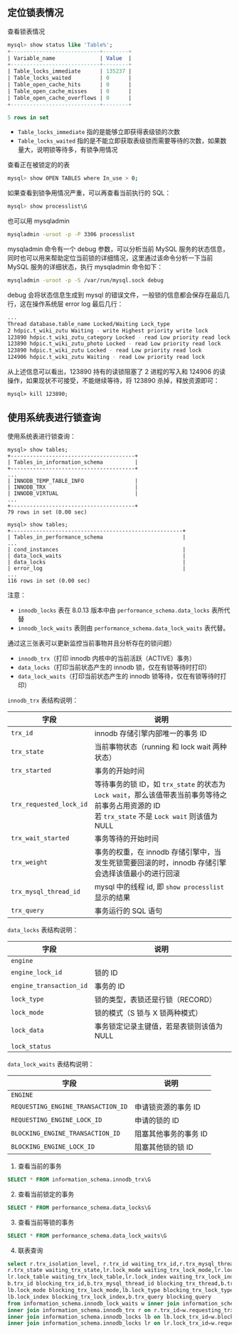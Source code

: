## 定位锁表情况

查看锁表情况

```sql
mysql> show status like 'Table%';
+----------------------------+--------+
| Variable_name              | Value  |
+----------------------------+--------+
| Table_locks_immediate      | 135237 |
| Table_locks_waited         | 0      |
| Table_open_cache_hits      | 0      |
| Table_open_cache_misses    | 0      |
| Table_open_cache_overflows | 0      |
+----------------------------+--------+

5 rows in set
```

- `Table_locks_immediate` 指的是能够立即获得表级锁的次数
- `Table_locks_waited` 指的是不能立即获取表级锁而需要等待的次数，如果数量大，说明锁等待多，有锁争用情况

查看正在被锁定的的表

```bash
mysql> show OPEN TABLES where In_use > 0;
```

如果查看到锁争用情况严重，可以再查看当前执行的 SQL：

```sql
mysql> show processlist\G
```

也可以用 mysqladmin

```bash
mysqladmin -uroot -p -P 3306 processlist
```

mysqladmin 命令有一个 debug 参数，可以分析当前 MySQL 服务的状态信息，同时也可以用来帮助定位当前锁的详细情况，这里通过该命令分析一下当前 MySQL 服务的详细状态，执行 mysqladmin 命令如下：

```bash
mysqladmin -uroot -p -S /var/run/mysql.sock debug
```

debug 会将状态信息生成到 mysql 的错误文件，一般锁的信息都会保存在最后几行，这在操作系统层 error log 最后几行：

```bash
...
Thread database.table_name Locked/Waiting Lock_type
2 hdpic.t_wiki_zutu Waiting - write Highest priority write lock
123890 hdpic.t_wiki_zutu_category Locked - read Low priority read lock
123890 hdpic.t_wiki_zutu_photo Locked - read Low priority read lock
123890 hdpic.t_wiki_zutu Locked - read Low priority read lock
124906 hdpic.t_wiki_zutu Waiting - read Low priority read lock
```

从上述信息可以看出，123890 持有的读锁阻塞了 2 进程的写入和 124906 的读操作，如果现状不可接受，不能继续等待，将 123890 杀掉，释放资源即可：

```mysql
mysql> kill 123890;
```

## 使用系统表进行锁查询

使用系统表进行锁查询：

```mysql
mysql> show tables;
+---------------------------------------+
| Tables_in_information_schema          |
+---------------------------------------+
...
| INNODB_TEMP_TABLE_INFO                |
| INNODB_TRX                            |
| INNODB_VIRTUAL                        |
...
+---------------------------------------+
79 rows in set (0.00 sec)

mysql> show tables;
+------------------------------------------------------+
| Tables_in_performance_schema                         |
...
| cond_instances                                       |
| data_lock_waits                                      |
| data_locks                                           |
| error_log                                            |
...
116 rows in set (0.00 sec)
```

注意：

- `innodb_locks` 表在 8.0.13 版本中由 `performance_schema.data_locks` 表所代替
- `innodb_lock_waits` 表则由 `performance_schema.data_lock_waits` 表代替。

通过这三张表可以更新监控当前事物并且分析存在的锁问题）

- `innodb_trx`（打印 innodb 内核中的当前活跃（ACTIVE）事务）
- `data_locks`（打印当前状态产生的 innodb 锁，仅在有锁等待时打印）
- `data_lock_waits`（打印当前状态产生的 innodb 锁等待，仅在有锁等待时打印）

`innodb_trx` 表结构说明：

| 字段                    | 说明                                                         |
| ----------------------- | ------------------------------------------------------------ |
| `trx_id`                | innodb 存储引擎内部唯一的事务 ID                             |
| `trx_state`             | 当前事物状态（running 和 lock wait 两种状态）                |
| `trx_started`           | 事务的开始时间                                               |
| `trx_requested_lock_id` | 等待事务的锁 ID，如 `trx_state` 的状态为 `Lock wait`，那么该值带表当前事务等待之前事务占用资源的 ID<br />若 `trx_state` 不是 `Lock wait` 则该值为 NULL |
| `trx_wait_started`      | 事务等待的开始时间                                           |
| `trx_weight`            | 事务的权重，在 innodb 存储引擎中，当发生死锁需要回滚的时，innodb 存储引擎会选择该值最小的进行回滚 |
| `trx_mysql_thread_id`   | mysql 中的线程 id, 即 `show processlist` 显示的结果          |
| `trx_query`             | 事务运行的 SQL 语句                                          |

`data_locks` 表结构说明：

| 字段                    | 说明                                      |
| ----------------------- | ----------------------------------------- |
| `engine`                |                                           |
| `engine_lock_id`        | 锁的 ID                                   |
| `engine_transaction_id` | 事务的 ID                                 |
| `lock_type`             | 锁的类型，表锁还是行锁（RECORD）          |
| `lock_mode`             | 锁的模式（S 锁与 X 锁两种模式）           |
| `lock_data`             | 事务锁定记录主键值，若是表锁则该值为 NULL |
| `lock_status`           |                                           |

`data_lock_waits` 表结构说明：

| 字段                               | 说明                  |
| ---------------------------------- | --------------------- |
| `ENGINE`                           |                       |
| `REQUESTING_ENGINE_TRANSACTION_ID` | 申请锁资源的事务 ID   |
| `REQUESTING_ENGINE_LOCK_ID`        | 申请的锁的 ID         |
| `BLOCKING_ENGINE_TRANSACTION_ID`   | 阻塞其他事务的事务 ID |
| `BLOCKING_ENGINE_LOCK_ID`          | 阻塞其他锁的锁 ID     |



1. 查看当前的事务

```sql
SELECT * FROM information_schema.innodb_trx\G
```

2. 查看当前锁定的事务

```sql
SELECT * FROM performance_schema.data_locks\G
```

3. 查看当前等锁的事务

````sql
SELECT * FROM performance_schema.data_lock_waits\G
````

4. 联表查询

```sql
select r.trx_isolation_level, r.trx_id waiting_trx_id,r.trx_mysql_thread_id waiting_trx_thread,
r.trx_state waiting_trx_state,lr.lock_mode waiting_trx_lock_mode,lr.lock_type waiting_trx_lock_type,
lr.lock_table waiting_trx_lock_table,lr.lock_index waiting_trx_lock_index,r.trx_query waiting_trx_query,
b.trx_id blocking_trx_id,b.trx_mysql_thread_id blocking_trx_thread,b.trx_state blocking_trx_state,
lb.lock_mode blocking_trx_lock_mode,lb.lock_type blocking_trx_lock_type,lb.lock_table blocking_trx_lock_table,
lb.lock_index blocking_trx_lock_index,b.trx_query blocking_query
from information_schema.innodb_lock_waits w inner join information_schema.innodb_trx b on b.trx_id=w.blocking_trx_id
inner join information_schema.innodb_trx r on r.trx_id=w.requesting_trx_id
inner join information_schema.innodb_locks lb on lb.lock_trx_id=w.blocking_trx_id
inner join information_schema.innodb_locks lr on lr.lock_trx_id=w.requesting_trx_id \G
```



